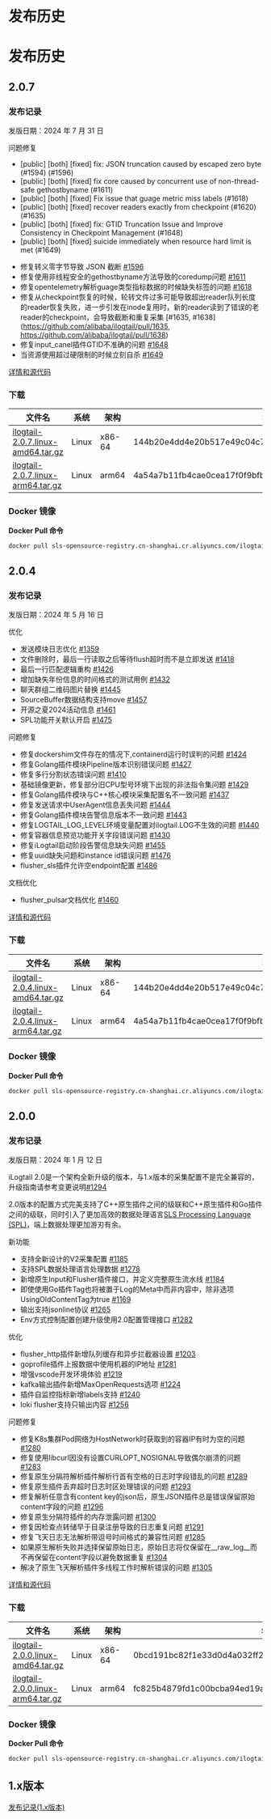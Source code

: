 # 发布历史

# 发布历史

## 2.0.7

### 发布记录

发版日期：2024 年 7 月 31 日

问题修复

- [public] [both] [fixed] fix: JSON truncation caused by escaped zero byte (#1594) (#1596)
- [public] [both] [fixed] fix core caused by concurrent use of non-thread-safe gethostbyname (#1611)
- [public] [both] [fixed] Fix issue that guage metric miss labels (#1618)
- [public] [both] [fixed] recover readers exactly from checkpoint (#1620) (#1635)
- [public] [both] [fixed] fix: GTID Truncation Issue and Improve Consistency in Checkpoint Management (#1648)
- [public] [both] [fixed] suicide immediately when resource hard limit is met (#1649)

* 修复转义零字节导致 JSON 截断 [#1596](https://github.com/alibaba/ilogtail/pull/1596)
* 修复使用非线程安全的gethostbyname方法导致的coredump问题 [#1611](https://github.com/alibaba/ilogtail/pull/1611)
* 修复opentelemetry解析guage类型指标数据的时候缺失标签的问题 [#1618](https://github.com/alibaba/ilogtail/pull/1618)
* 修复从checkpoint恢复的时候，轮转文件过多可能导致超出reader队列长度的reader恢复失败，进一步引发在inode复用时，新的reader读到了错误的老reader的checkpoint，会导致截断和重复采集 [#1635, #1638](https://github.com/alibaba/ilogtail/pull/1635, https://github.com/alibaba/ilogtail/pull/1638)
* 修复input_canel插件GTID不准确的问题 [#1648](https://github.com/alibaba/ilogtail/pull/1648)
* 当资源使用超过硬限制的时候立刻自杀 [#1649](https://github.com/alibaba/ilogtail/pull/1649)


[详情和源代码](https://github.com/alibaba/ilogtail/blob/main/changes/v2.0.7.md)

### 下载

| 文件名                                                                                                                                          | 系统    | 架构     | SHA256 校验码                                                       |
| -------------------------------------------------------------------------------------------------------------------------------------------- | ----- | ------ | ---------------------------------------------------------------- |
| [ilogtail-2.0.7.linux-amd64.tar.gz](https://ilogtail-community-edition.oss-cn-shanghai.aliyuncs.com/2.0.7/ilogtail-2.0.7.linux-amd64.tar.gz) | Linux | x86-64 | 144b20e4dd4e20b517e49c04c745d2f6a64747ab40c0f4aefc7dcadad5803104 |
| [ilogtail-2.0.7.linux-arm64.tar.gz](https://ilogtail-community-edition.oss-cn-shanghai.aliyuncs.com/2.0.7/ilogtail-2.0.7.linux-arm64.tar.gz) | Linux | arm64  | 4a54a7b11fb4cae0cea17f0f9bfbff95dea4a2163e9a925d6728ef8c8d720392 |

### Docker 镜像

**Docker Pull 命令**&#x20;

``` bash
docker pull sls-opensource-registry.cn-shanghai.cr.aliyuncs.com/ilogtail-community-edition/ilogtail:2.0.7
```


## 2.0.4

### 发布记录

发版日期：2024 年 5 月 16 日

优化

* 发送模块日志优化 [#1359](https://github.com/alibaba/ilogtail/pull/1359)
* 文件删除时，最后一行读取之后等待flush超时而不是立即发送 [#1418](https://github.com/alibaba/ilogtail/pull/1418)
* 最后一行匹配逻辑重构 [#1426](https://github.com/alibaba/ilogtail/pull/1426)
* 增加缺失年份信息的时间格式的测试用例 [#1432](https://github.com/alibaba/ilogtail/pull/1432)
* 聊天群组二维码图片替换 [#1445](https://github.com/alibaba/ilogtail/pull/1445)
* SourceBuffer数据结构支持move [#1457](https://github.com/alibaba/ilogtail/pull/1457)
* 开源之夏2024活动信息 [#1461](https://github.com/alibaba/ilogtail/pull/1461)
* SPL功能开关默认开启 [#1475](https://github.com/alibaba/ilogtail/pull/1475)

问题修复

* 修复dockershim文件存在的情况下,containerd运行时误判的问题 [#1424](https://github.com/alibaba/ilogtail/pull/1424)
* 修复Golang插件模块Pipeline版本识别错误问题 [#1427](https://github.com/alibaba/ilogtail/pull/1427)
* 修复多行分割状态错误问题 [#1410](https://github.com/alibaba/ilogtail/pull/1410)
* 基础镜像更新，修复部分旧CPU型号环境下出现的非法指令集问题 [#1429](https://github.com/alibaba/ilogtail/pull/1429)
* 修复Golang插件模块与C++核心模块采集配置名不一致问题 [#1437](https://github.com/alibaba/ilogtail/pull/1437)
* 修复发送请求中UserAgent信息丢失问题 [#1444](https://github.com/alibaba/ilogtail/pull/1444)
* 修复Golang插件模块告警信息版本不一致问题 [#1443](https://github.com/alibaba/ilogtail/pull/1443)
* 修复LOGTAIL_LOG_LEVEL环境变量配置对ilogtail.LOG不生效的问题 [#1440](https://github.com/alibaba/ilogtail/pull/1440)
* 修复容器信息预览功能开关字段错误问题 [#1430](https://github.com/alibaba/ilogtail/pull/1430)
* 修复iLogtail启动阶段告警信息缺失问题 [#1455](https://github.com/alibaba/ilogtail/pull/1455)
* 修复uuid缺失问题和instance id错误问题 [#1476](https://github.com/alibaba/ilogtail/pull/1476)
* flusher_sls插件允许空endpoint配置 [#1486](https://github.com/alibaba/ilogtail/pull/1486)

文档优化

* flusher_pulsar文档优化 [#1460](https://github.com/alibaba/ilogtail/pull/1460)


[详情和源代码](https://github.com/alibaba/ilogtail/blob/main/changes/v2.0.4.md)

### 下载

| 文件名                                                                                                                                          | 系统    | 架构     | SHA256 校验码                                                       |
| -------------------------------------------------------------------------------------------------------------------------------------------- | ----- | ------ | ---------------------------------------------------------------- |
| [ilogtail-2.0.4.linux-amd64.tar.gz](https://ilogtail-community-edition.oss-cn-shanghai.aliyuncs.com/2.0.4/ilogtail-2.0.4.linux-amd64.tar.gz) | Linux | x86-64 | 144b20e4dd4e20b517e49c04c745d2f6a64747ab40c0f4aefc7dcadad5803104 |
| [ilogtail-2.0.4.linux-arm64.tar.gz](https://ilogtail-community-edition.oss-cn-shanghai.aliyuncs.com/2.0.4/ilogtail-2.0.4.linux-arm64.tar.gz) | Linux | arm64  | 4a54a7b11fb4cae0cea17f0f9bfbff95dea4a2163e9a925d6728ef8c8d720392 |

### Docker 镜像

**Docker Pull 命令**&#x20;

``` bash
docker pull sls-opensource-registry.cn-shanghai.cr.aliyuncs.com/ilogtail-community-edition/ilogtail:2.0.4
```

## 2.0.0

### 发布记录

发版日期：2024 年 1 月 12 日

iLogtail 2.0是一个架构全新升级的版本，与1.x版本的采集配置不是完全兼容的，升级指南请参考变更说明[#1294](https://github.com/alibaba/ilogtail/discussions/1294)

2.0版本的配置方式完美支持了C++原生插件之间的级联和C++原生插件和Go插件之间的级联，同时引入了更加高效的数据处理语言[SLS Processing Language (SPL)](https://help.aliyun.com/zh/sls/user-guide/spl-overview)，端上数据处理更加游刃有余。

新功能

* 支持全新设计的V2采集配置 [#1185](https://github.com/alibaba/ilogtail/pull/1185)
* 支持SPL数据处理语言处理数据 [#1278](https://github.com/alibaba/ilogtail/pull/1278)
* 新增原生Input和Flusher插件接口，并定义完整原生流水线 [#1184](https://github.com/alibaba/ilogtail/pull/1184)
* 即使使用Go插件Tag也将被置于Log的Meta中而非内容中，除非选项UsingOldContentTag为true [#1169](https://github.com/alibaba/ilogtail/pull/1169)
* 输出支持jsonline协议 [#1265](https://github.com/alibaba/ilogtail/pull/1165)
* Env方式控制配置创建升级使用2.0配置管理接口 [#1282](https://github.com/alibaba/ilogtail/pull/1282)

优化

* flusher_http插件新增队列缓存和异步拦截器设置 [#1203](https://github.com/alibaba/ilogtail/pull/1203)
* goprofile插件上报数据中使用机器的IP地址 [#1281](https://github.com/alibaba/ilogtail/pull/1281)
* 增强vscode开发环境体验 [#1219](https://github.com/alibaba/ilogtail/pull/1219)
* kafka输出插件新增MaxOpenRequests选项 [#1224](https://github.com/alibaba/ilogtail/pull/1219)
* 插件自监控指标新增labels支持 [#1240](https://github.com/alibaba/ilogtail/pull/1240)
* loki flusher支持只输出内容 [#1256](https://github.com/alibaba/ilogtail/pull/1256)

问题修复

* 修复K8s集群Pod网络为HostNetwork时获取到的容器IP有时为空的问题 [#1280](https://github.com/alibaba/ilogtail/pull/1280)
* 修复使用libcurl因没有设置CURLOPT_NOSIGNAL导致偶尔崩溃的问题 [#1283](https://github.com/alibaba/ilogtail/pull/1283)
* 修复原生分隔符解析插件解析行首有空格的日志时字段错乱的问题 [#1289](https://github.com/alibaba/ilogtail/pull/1289)
* 修复原生插件丢弃超时日志时区处理错误的问题 [#1293](https://github.com/alibaba/ilogtail/pull/1293)
* 修复解析任意含有content key的json后，原生JSON插件总是错误保留原始content字段的问题 [#1296](https://github.com/alibaba/ilogtail/pull/1296)
* 修复原生分隔符插件的内存泄露问题 [#1300](https://github.com/alibaba/ilogtail/pull/1300)
* 修复因检查点转储早于目录注册导致的日志重复问题 [#1291](https://github.com/alibaba/ilogtail/pull/1291)
* 修复飞天日志无法解析带逗号时间格式的兼容性问题 [#1285](https://github.com/alibaba/ilogtail/pull/1285)
* 如果原生解析失败并选择保留原始日志，原始日志将仅保留在__raw_log__而不再保留在content字段以避免数据重复 [#1304](https://github.com/alibaba/ilogtail/pull/1304)
* 解决了原生飞天解析插件多线程工作时解析错误的问题 [#1305](https://github.com/alibaba/ilogtail/pull/1305)

[详情和源代码](https://github.com/alibaba/ilogtail/blob/main/changes/v2.0.0.md)

### 下载

| 文件名                                                                                                                                          | 系统    | 架构     | SHA256 校验码                                                       |
| -------------------------------------------------------------------------------------------------------------------------------------------- | ----- | ------ | ---------------------------------------------------------------- |
| [ilogtail-2.0.0.linux-amd64.tar.gz](https://ilogtail-community-edition.oss-cn-shanghai.aliyuncs.com/2.0.0/ilogtail-2.0.0.linux-amd64.tar.gz) | Linux | x86-64 | 0bcd191bc82f1e33d0d4a032ff2c9ea9e75de1dee04f11418107dde9d05b4185 |
| [ilogtail-2.0.0.linux-arm64.tar.gz](https://ilogtail-community-edition.oss-cn-shanghai.aliyuncs.com/2.0.0/ilogtail-2.0.0.linux-arm64.tar.gz) | Linux | arm64  | fc825b4879fd1c00bcba94ed19a4484555ced1f9b778f78786bc3e2bfc9ebad8 |

### Docker 镜像

**Docker Pull 命令**&#x20;

``` bash
docker pull sls-opensource-registry.cn-shanghai.cr.aliyuncs.com/ilogtail-community-edition/ilogtail:2.0.0
```

## 1.x版本

[发布记录(1.x版本)](./release-notes-1.md)
